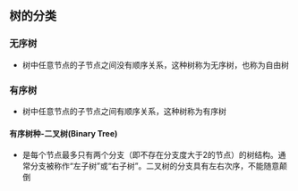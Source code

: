 ## 树的分类

### 无序树
- 树中任意节点的子节点之间没有顺序关系，这种树称为无序树，也称为自由树

### 有序树
- 树中任意节点的子节点之间有顺序关系，这种树称为有序树

#### 有序树种-二叉树(Binary Tree)
- 是每个节点最多只有两个分支（即不存在分支度大于2的节点）的树结构。通常分支被称作“左子树”或“右子树”。二叉树的分支具有左右次序，不能随意颠倒


